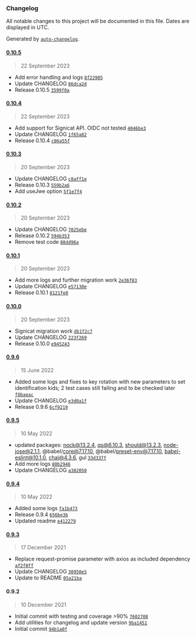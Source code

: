 ### Changelog

All notable changes to this project will be documented in this file. Dates are displayed in UTC.

Generated by [`auto-changelog`](https://github.com/CookPete/auto-changelog).

#### [0.10.5](https://github.com/iloapplications/signicat/compare/0.10.4...0.10.5)

> 22 September 2023

- Add error handling and logs [`8f22905`](https://github.com/iloapplications/signicat/commit/8f2290581187b8733a57aba2ba9bcd6851235889)
- Update CHANGELOG [`86dca2d`](https://github.com/iloapplications/signicat/commit/86dca2db88758e18d275d86eadb2eed7e8c1f034)
- Release 0.10.5 [`3599f0a`](https://github.com/iloapplications/signicat/commit/3599f0a98d999f6ad5dd9184bf5c825dc68a8e55)

#### [0.10.4](https://github.com/iloapplications/signicat/compare/0.10.3...0.10.4)

> 22 September 2023

- Add support for Signicat API. OIDC not tested [`4046be3`](https://github.com/iloapplications/signicat/commit/4046be376a0890289ab40d162ab6f1ffa7862666)
- Update CHANGELOG [`1f65a82`](https://github.com/iloapplications/signicat/commit/1f65a825d6881a0cfbfab822cc9d6c350b366f12)
- Release 0.10.4 [`c86a55f`](https://github.com/iloapplications/signicat/commit/c86a55fe41e14443f8a2e7f231fd5f38a4edab7b)

#### [0.10.3](https://github.com/iloapplications/signicat/compare/0.10.2...0.10.3)

> 20 September 2023

- Update CHANGELOG [`c8aff1e`](https://github.com/iloapplications/signicat/commit/c8aff1e1cb9b3ab7a6f953426427d276e68bf545)
- Release 0.10.3 [`559b2a6`](https://github.com/iloapplications/signicat/commit/559b2a6ef62792c59f13f7752a527a2967b36064)
- Add useJwe option [`5f1e7f4`](https://github.com/iloapplications/signicat/commit/5f1e7f4b8f728fa5f55d798187e1a98b441c43af)

#### [0.10.2](https://github.com/iloapplications/signicat/compare/0.10.1...0.10.2)

> 20 September 2023

- Update CHANGELOG [`7025ebe`](https://github.com/iloapplications/signicat/commit/7025ebeaa0d5b09aa691058a6ec2144d4984db21)
- Release 0.10.2 [`594b353`](https://github.com/iloapplications/signicat/commit/594b353dc68282c18a812dca8706b742209673f0)
- Remove test code [`88dd96a`](https://github.com/iloapplications/signicat/commit/88dd96ab7319dc876dc0c0963dafe52051dc3b96)

#### [0.10.1](https://github.com/iloapplications/signicat/compare/0.10.0...0.10.1)

> 20 September 2023

- Add more logs and further migration work [`2e36f83`](https://github.com/iloapplications/signicat/commit/2e36f8399c7b96cff3735e1f5888fa954d9150d7)
- Update CHANGELOG [`e57130e`](https://github.com/iloapplications/signicat/commit/e57130e2f1a5b64f428eb469be8db41b5c74ecf7)
- Release 0.10.1 [`8121fe0`](https://github.com/iloapplications/signicat/commit/8121fe072d9d29c6309f04c272a58511661da9c7)

#### [0.10.0](https://github.com/iloapplications/signicat/compare/0.9.6...0.10.0)

> 20 September 2023

- Signicat migration work [`db1f2c7`](https://github.com/iloapplications/signicat/commit/db1f2c791685084a9776f06f1732adf494aae632)
- Update CHANGELOG [`223f269`](https://github.com/iloapplications/signicat/commit/223f2693e41e1515eef3ee393de74fbc237c327e)
- Release 0.10.0 [`e945243`](https://github.com/iloapplications/signicat/commit/e94524319c885ed25e8e2d23fac78f1da5e82610)

#### [0.9.6](https://github.com/iloapplications/signicat/compare/0.9.5...0.9.6)

> 15 June 2022

- Added some logs and fixes to key rotation with new parameters to set identification kids; 2 test cases still failing and to be checked later [`f8baeac`](https://github.com/iloapplications/signicat/commit/f8baeaca13467b9ebe61ab083b06d06443cff359)
- Update CHANGELOG [`e3d0a1f`](https://github.com/iloapplications/signicat/commit/e3d0a1f1609dc4394ff73d3e6b0d723184be1920)
- Release 0.9.6 [`6cf9219`](https://github.com/iloapplications/signicat/commit/6cf9219e032f23331fc4b474890672a7b4d0af10)

#### [0.9.5](https://github.com/iloapplications/signicat/compare/0.9.4...0.9.5)

> 10 May 2022

- updated packages: nock@13.2.4, qs@6.10.3, should@13.2.3, node-jose@2.1.1, @babel/core@7.17.10, @babel/preset-env@7.17.10, babel-eslint@10.1.0, chai@4.3.6, gul [`33d337f`](https://github.com/iloapplications/signicat/commit/33d337feed7a81aa00b96c7228eefe494e31884d)
- Add more logs [`80b2946`](https://github.com/iloapplications/signicat/commit/80b2946b4e1b6a91f805caa797aa4ad9ceba0566)
- Update CHANGELOG [`a382050`](https://github.com/iloapplications/signicat/commit/a382050a1faaa39db7faee91508826761302c67a)

#### [0.9.4](https://github.com/iloapplications/signicat/compare/0.9.3...0.9.4)

> 10 May 2022

- Added some logs [`fa1b473`](https://github.com/iloapplications/signicat/commit/fa1b4739c5d7fe6e19266609aa3e3d1bec1a4082)
- Release 0.9.4 [`656be3b`](https://github.com/iloapplications/signicat/commit/656be3b120390f04b17c8fa36f1166679cdc6291)
- Updated readme [`e412279`](https://github.com/iloapplications/signicat/commit/e412279c33f137d2cb9fba1e6e7d6bb96d278696)

#### [0.9.3](https://github.com/iloapplications/signicat/compare/0.9.2...0.9.3)

> 17 December 2021

- Replace request-promise parameter with axios as included dependency [`af2f0ff`](https://github.com/iloapplications/signicat/commit/af2f0ff041e1634554f8c2cc8b42dd1199c88506)
- Update CHANGELOG [`30950e5`](https://github.com/iloapplications/signicat/commit/30950e5b333a39a037be7c6cb14d498c1114a934)
- Update to README [`05a21ba`](https://github.com/iloapplications/signicat/commit/05a21ba3a3af16bfc1dea4da4b741d5527dcb5b1)

#### 0.9.2

> 10 December 2021

- Initial commit with testing and coverage &gt;90% [`7602708`](https://github.com/iloapplications/signicat/commit/760270851b6969d8de808102c10ff6876f5a05ce)
- Add utilities for changelog and update version [`9ba1451`](https://github.com/iloapplications/signicat/commit/9ba1451feca7b743c377e4987e91e0271423269b)
- Initial commit [`94b1a0f`](https://github.com/iloapplications/signicat/commit/94b1a0f1347ea74be2be26d846753fbd44d38206)
